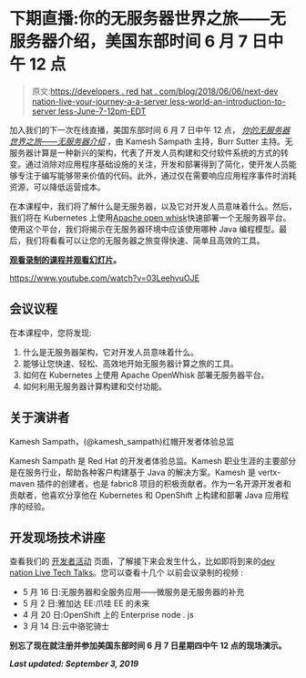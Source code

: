 # 下期直播:你的无服务器世界之旅——无服务器介绍，美国东部时间 6 月 7 日中午 12 点

> 原文:[https://developers . red hat . com/blog/2018/06/06/next-dev nation-live-your-journey-a-a-server less-world-an-introduction-to-server less-June-7-12pm-EDT](https://developers.redhat.com/blog/2018/06/06/next-devnation-live-your-journey-to-a-serverless-world-an-introduction-to-serverless-june-7th-12pm-edt)

加入我们的下一次在线直播，美国东部时间 6 月 7 日中午 12 点， [*你的无服务器世界之旅——无服务器介绍*](https://onlinexperiences.com/Server.nxp?LASCmd=AI:4;F:APIUTILS!51004&PageID=2C1CF13E-08F4-43A4-B25D-0B38FE3226CF&AffiliateData=blog) ，由 Kamesh Sampath 主持，Burr Sutter 主持。无服务器计算是一种新兴的架构，代表了开发人员构建和交付软件系统的方式的转变。通过消除对应用程序基础设施的关注，开发和部署得到了简化，使开发人员能够专注于编写能够带来价值的代码。此外，通过仅在需要响应应用程序事件时消耗资源，可以降低运营成本。

在本课程中，我们将了解什么是无服务器，以及它对开发人员意味着什么。然后，我们将在 Kubernetes 上使用[Apache open whisk](https://openwhisk.apache.org/)快速部署一个无服务器平台。使用这个平台，我们将揭示在无服务器环境中应该使用哪种 Java 编程模型。最后，我们将看看可以让您的无服务器之旅变得快速、简单且高效的工具。

**[观看录制的课程并观看幻灯片](https://developers.redhat.com/videos/youtube/03LeehvuOJE/)。**

https://www.youtube.com/watch?v=03LeehvuOJE

## **会议议程**

在本课程中，您将发现:

1.  什么是无服务器架构，它对开发人员意味着什么。
2.  能够让您快速、轻松、高效地开始无服务器计算之旅的工具。
3.  如何在 Kubernetes 上使用 Apache OpenWhisk 部署无服务器平台。
4.  如何利用无服务器计算构建和交付功能。

## **关于演讲者**

Kamesh Sampath，(@kamesh_sampath)红帽开发者体验总监

Kamesh Sampath 是 Red Hat 的开发者体验总监。Kamesh 职业生涯的主要部分是在服务行业，帮助各种客户构建基于 Java 的解决方案。Kamesh 是 vertx-maven 插件的创建者，也是 fabric8 项目的积极贡献者。作为一名开源开发者和贡献者，他喜欢分享他在 Kubernetes 和 OpenShift 上构建和部署 Java 应用程序的经验。

## **开发现场技术讲座**

查看我们的 [开发者活动](https://developers.redhat.com/events/) 页面，了解接下来会发生什么，比如即将到来的[dev nation Live Tech Talks](https://onlinexperiences.com/Server.nxp?LASCmd=AI:4;F:APIUTILS!51004&PageID=2C1CF13E-08F4-43A4-B25D-0B38FE3226CF&AffiliateData=blog)。您可以查看十几个 以前会议录制的视频 :

*   5 月 16 日:无服务器和全服务应用——微服务是无服务器的补充
*   5 月 2 日:雅加达 EE:爪哇 EE 的未来
*   4 月 20 日:OpenShift 上的 Enterprise node . js
*   3 月 14 日:云中骆驼骑士  

**别忘了现在就注册**[](https://onlinexperiences.com/Server.nxp?LASCmd=AI:4;F:APIUTILS!51004&PageID=2C1CF13E-08F4-43A4-B25D-0B38FE3226CF&AffiliateData=blog)****并参加美国东部时间 6 月 7 日星期四中午 12 点的现场演示。****

***Last updated: September 3, 2019***